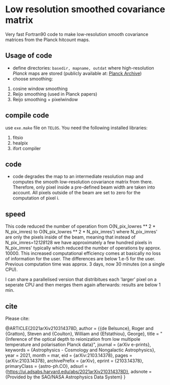 # Low resolution smoothed covariance matrix
Very fast Fortran90 code to make low-resolution smooth covariance matrices from the Planck hitcount maps.

## Usage of code
- define directories: `basedir, mapname, outdat` where high-resolution *Planck* maps are stored (publicly available at: [Planck Archive](http://pla.esac.esa.int))
- choose smoothing: 
1. cosine window smoothing 
2. Reijo smoothing (used in Planck papers)
3. Reijo smoothing + pixelwindow

## compile code
use `exe.make` file on `TELOS`. You need the following installed libraries:
1. fitsio
2. healpix
3. ifort compiler

## code 
- code degrades the map to an intermediate resolution map and computes the smooth low-resolution covariance matrix from there. Therefore, only pixel inside a pre-defined beam width are taken into account. All pixels outside of the beam are set to zero for the computation of pixel i. 

## speed
This code reduced the number of operation from O(N_pix_lowres ** 2 * N_pix_imres) to O(N_pix_lowres ** 2 * N_pix_imres') where N_pix_imres' are only the pixels inside of the beam, meaning that instead of N_pix_imres=12*128*128 we have approximately a few hundred pixels in N_pix_imres' typically which reduced the number of operations by approx. 10000. This increased computational efficiency comes at basically no loss of information for the user. The differences are below 1.e-5 for the user. Previous computation time was approx. 3 days, now 30 minutes (on a single CPU). 

I can share a parallelised version that distribitues each 'larger' pixel on a seperate CPU and then merges them again afterwards: results are below 1 min. 

## cite
Please cite:

@ARTICLE{2021arXiv210314378D,
       author = {{de Belsunce}, Roger and {Gratton}, Steven and {Coulton}, William and {Efstathiou}, George},
        title = "{Inference of the optical depth to reionization from low multipole temperature and polarisation Planck data}",
      journal = {arXiv e-prints},
     keywords = {Astrophysics - Cosmology and Nongalactic Astrophysics},
         year = 2021,
        month = mar,
          eid = {arXiv:2103.14378},
        pages = {arXiv:2103.14378},
archivePrefix = {arXiv},
       eprint = {2103.14378},
 primaryClass = {astro-ph.CO},
       adsurl = {https://ui.adsabs.harvard.edu/abs/2021arXiv210314378D},
      adsnote = {Provided by the SAO/NASA Astrophysics Data System}
}


  
